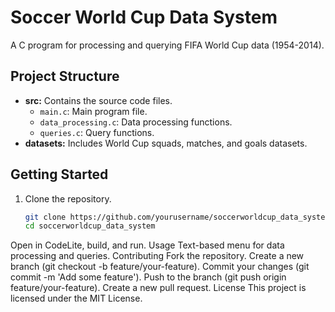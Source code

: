 # Soccer World Cup Data System

A C program for processing and querying FIFA World Cup data (1954-2014).

## Project Structure
- **src:** Contains the source code files.
  - `main.c`: Main program file.
  - `data_processing.c`: Data processing functions.
  - `queries.c`: Query functions.
- **datasets:** Includes World Cup squads, matches, and goals datasets.

## Getting Started
1. Clone the repository.
   ```bash
   git clone https://github.com/yourusername/soccerworldcup_data_system.git
   cd soccerworldcup_data_system
Open in CodeLite, build, and run.
Usage
Text-based menu for data processing and queries.
Contributing
Fork the repository.
Create a new branch (git checkout -b feature/your-feature).
Commit your changes (git commit -m 'Add some feature').
Push to the branch (git push origin feature/your-feature).
Create a new pull request.
License
This project is licensed under the MIT License.
